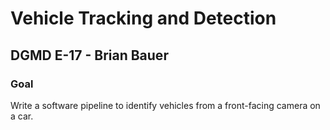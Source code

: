 # Vehicle Tracking and Detection
## DGMD E-17 - Brian Bauer

### Goal
Write a software pipeline to identify vehicles from a front-facing camera on a car.